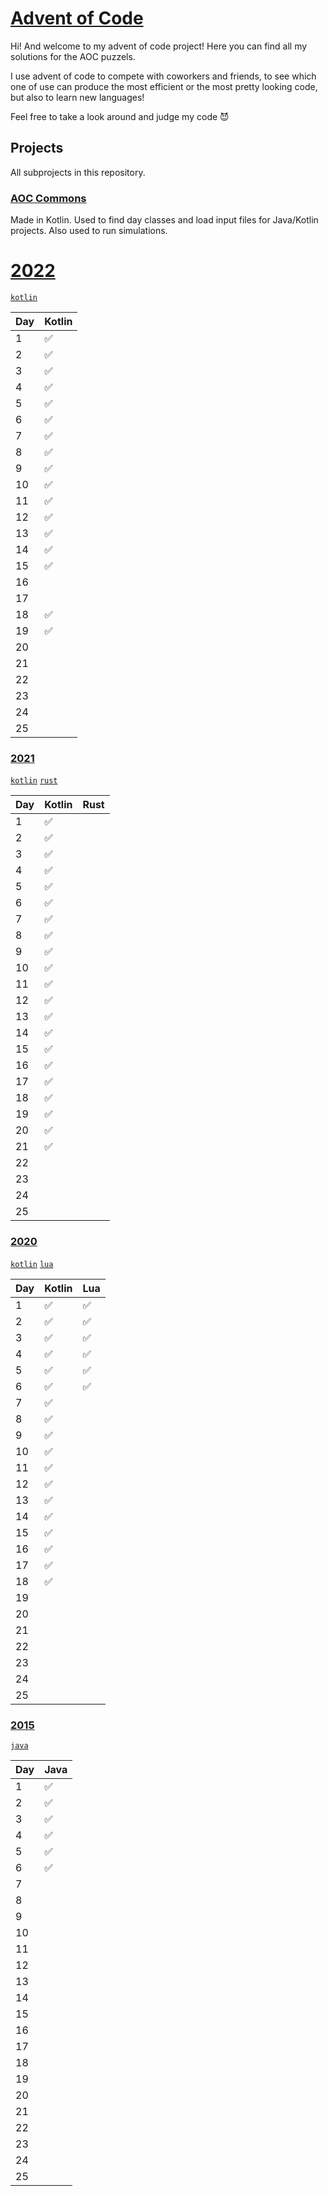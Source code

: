 # [Advent of Code](https://adventofcode.com/about)

Hi! And welcome to my advent of code project! Here you can find all my solutions for the AOC puzzels.

I use advent of code to compete with coworkers and friends, to see which one of use can produce the most efficient or
the most pretty looking code, but also to learn new languages!

Feel free to take a look around and judge my code :smiling_imp:

## Projects

All subprojects in this repository.

### [AOC Commons](aoc-commons)

Made in Kotlin. Used to find day classes and load input files for Java/Kotlin projects. Also used to run simulations.

# [2022](https://adventofcode.com/2022)

[`kotlin`](2022/kotlin)

| Day | Kotlin             |
|-----|--------------------|
| 1   | :white_check_mark: |
| 2   | :white_check_mark: |
| 3   | :white_check_mark: |
| 4   | :white_check_mark: |
| 5   | :white_check_mark: |
| 6   | :white_check_mark: |
| 7   | :white_check_mark: |
| 8   | :white_check_mark: |
| 9   | :white_check_mark: |
| 10  | :white_check_mark: |
| 11  | :white_check_mark: |
| 12  | :white_check_mark: |
| 13  | :white_check_mark: |
| 14  | :white_check_mark: |
| 15  | :white_check_mark: |
| 16  |                    |
| 17  |                    |
| 18  | :white_check_mark: |
| 19  | :white_check_mark: |
| 20  |                    |
| 21  |                    |
| 22  |                    |
| 23  |                    |
| 24  |                    |
| 25  |                    |

### [2021](https://adventofcode.com/2021)

[`kotlin`](2021/kotlin) [`rust`](2021/rust)

| Day | Kotlin             | Rust |
|-----|--------------------|------|
| 1   | :white_check_mark: |      |
| 2   | :white_check_mark: |      |
| 3   | :white_check_mark: |      |
| 4   | :white_check_mark: |      |
| 5   | :white_check_mark: |      |
| 6   | :white_check_mark: |      |
| 7   | :white_check_mark: |      |
| 8   | :white_check_mark: |      |
| 9   | :white_check_mark: |      |
| 10  | :white_check_mark: |      |
| 11  | :white_check_mark: |      |
| 12  | :white_check_mark: |      |
| 13  | :white_check_mark: |      |
| 14  | :white_check_mark: |      |
| 15  | :white_check_mark: |      |
| 16  | :white_check_mark: |      |
| 17  | :white_check_mark: |      |
| 18  | :white_check_mark: |      |
| 19  | :white_check_mark: |      |
| 20  | :white_check_mark: |      |
| 21  | :white_check_mark: |      |
| 22  |                    |      |
| 23  |                    |      |
| 24  |                    |      |
| 25  |                    |      |

### [2020](https://adventofcode.com/2020)

[`kotlin`](2020/kotlin) [`lua`](2020/lua)

| Day | Kotlin             | Lua                |
|-----|--------------------|--------------------|
| 1   | :white_check_mark: | :white_check_mark: |
| 2   | :white_check_mark: | :white_check_mark: |
| 3   | :white_check_mark: | :white_check_mark: |
| 4   | :white_check_mark: | :white_check_mark: |
| 5   | :white_check_mark: | :white_check_mark: |
| 6   | :white_check_mark: | :white_check_mark: |
| 7   | :white_check_mark: |                    |
| 8   | :white_check_mark: |                    |
| 9   | :white_check_mark: |                    |
| 10  | :white_check_mark: |                    |
| 11  | :white_check_mark: |                    |
| 12  | :white_check_mark: |                    |
| 13  | :white_check_mark: |                    |
| 14  | :white_check_mark: |                    |
| 15  | :white_check_mark: |                    |
| 16  | :white_check_mark: |                    |
| 17  | :white_check_mark: |                    |
| 18  | :white_check_mark: |                    |
| 19  |                    |                    |
| 20  |                    |                    |
| 21  |                    |                    |
| 22  |                    |                    |
| 23  |                    |                    |
| 24  |                    |                    |
| 25  |                    |                    |

### [2015](https://adventofcode.com/2015)

[`java`](2015)

| Day | Java               |
|-----|--------------------|
| 1   | :white_check_mark: |
| 2   | :white_check_mark: |
| 3   | :white_check_mark: |
| 4   | :white_check_mark: |
| 5   | :white_check_mark: |
| 6   | :white_check_mark: |
| 7   |                    |
| 8   |                    |
| 9   |                    |
| 10  |                    |
| 11  |                    |
| 12  |                    |
| 13  |                    |
| 14  |                    |
| 15  |                    |
| 16  |                    |
| 17  |                    |
| 18  |                    |
| 19  |                    |
| 20  |                    |
| 21  |                    |
| 22  |                    |
| 23  |                    |
| 24  |                    |
| 25  |                    |
